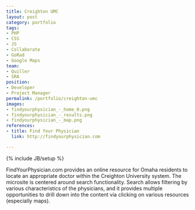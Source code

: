 ```yaml
---
title: Creighton UMC
layout: post
category: portfolio
tags:
- PHP
- CSS
- JS
- Collaborate
- GoRad
- Google Maps
team:
- Quiller
- SRA
position:
- Developer
- Project Manager
permalink: /portfolio/creighton-umc
images:
- findyourphysician_-_home_0.png
- findyourphysician_-_results.png
- findyourphysician_-_map.png
references:
- title: Find Your Physician
  link: http://findyourphysician.com

---
```

{% include JB/setup %}
<div id="node-21" class="node node-portfolio node-promoted">
  <div class="content clearfix">
    <div class="field field-name-body field-type-text-with-summary field-label-hidden"><div class="field-items"><div class="field-item even"><p>FindYourPhysician.com provides an online resource for Omaha residents to locate an appropriate doctor within the Creighton University system. The microsite is centered around search functionality. Search allows filtering by various characteristics of the physicians, and it provides multiple opportunities to drill down into the content via clicking on various resources (especially maps).</p>
</div></div></div>  </div>
</div>
